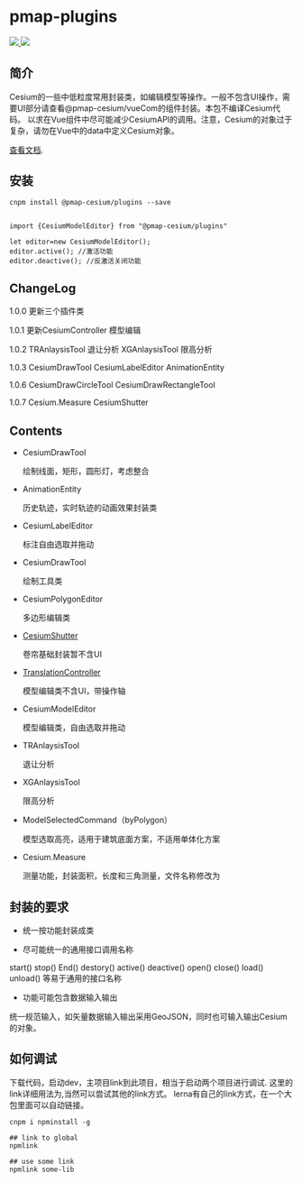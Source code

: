 # pmap-plugins
 <a href="">
    <img src="https://raster.shields.io/npm/v/@pmap-cesium/plugins">
  </a>
   <a href="">
    <img src="https://img.shields.io/npm/dm/@pmap-cesium/plugins">
  </a>


## 简介
Cesium的一些中低粒度常用封装类，如编辑模型等操作。一般不包含UI操作，需要UI部分请查看@pmap-cesium/vueCom的组件封装。本包不编译Cesium代码。
以求在Vue组件中尽可能减少CesiumAPI的调用。注意，Cesium的对象过于复杂，请勿在Vue中的data中定义Cesium对象。

[查看文档](https://a348019017.github.io/pmapdoc/).

## 安装
```````````````````````````````````
cnpm install @pmap-cesium/plugins --save
```````````````````````````````````

```````````````````````````````````

import {CesiumModelEditor} from "@pmap-cesium/plugins"

let editor=new CesiumModelEditor();
editor.active(); //激活功能
editor.deactive(); //反激活关闭功能
````````````````````````````````````

## ChangeLog
1.0.0 更新三个插件类

1.0.1 更新CesiumController 模型编辑

1.0.2 TRAnlaysisTool 退让分析 XGAnlaysisTool 限高分析

1.0.3 CesiumDrawTool  CesiumLabelEditor AnimationEntity

1.0.6 CesiumDrawCircleTool  CesiumDrawRectangleTool

1.0.7 Cesium.Measure  CesiumShutter

## Contents

* CesiumDrawTool

   绘制线面，矩形，圆形灯，考虑整合

* AnimationEntity

  历史轨迹，实时轨迹的动画效果封装类

* CesiumLabelEditor

  标注自由选取并拖动

* CesiumDrawTool

  绘制工具类

* CesiumPolygonEditor

  多边形编辑类

* [CesiumShutter]()

   卷帘基础封装暂不含UI

* [TranslationController](./public/readme/CesiumModelEditor.md)

  模型编辑类不含UI，带操作轴

* CesiumModelEditor

  模型编辑类，自由选取并拖动

* TRAnlaysisTool

  退让分析

* XGAnlaysisTool

  限高分析

* ModelSelectedCommand（byPolygon）
  
  模型选取高亮，适用于建筑底面方案，不适用单体化方案

* Cesium.Measure
  
  测量功能，封装面积，长度和三角测量，文件名称修改为


## 封装的要求

* 统一按功能封装成类

* 尽可能统一的通用接口调用名称

start()  stop()  End()  destory() active() deactive()  open() close() load()  unload() 等易于通用的接口名称

* 功能可能包含数据输入输出

统一规范输入，如矢量数据输入输出采用GeoJSON，同时也可输入输出Cesium的对象。

## 如何调试

下载代码，启动dev，主项目link到此项目，相当于启动两个项目进行调试. 这里的link详细用法为,当然可以尝试其他的link方式。
lerna有自己的link方式，在一个大包里面可以自动链接。

````````````
cnpm i npminstall -g

## link to global
npmlink

## use some link
npmlink some-lib
````````````













